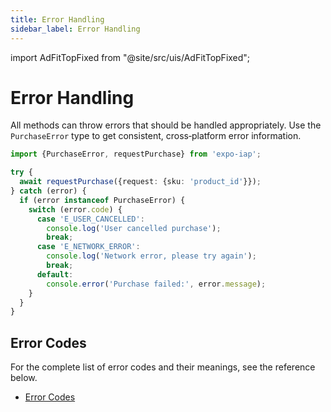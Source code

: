 ```yaml
---
title: Error Handling
sidebar_label: Error Handling
---
```


import AdFitTopFixed from "@site/src/uis/AdFitTopFixed";

# Error Handling

<AdFitTopFixed />

All methods can throw errors that should be handled appropriately. Use the `PurchaseError` type to get consistent, cross‑platform error information.

```ts
import {PurchaseError, requestPurchase} from 'expo-iap';

try {
  await requestPurchase({request: {sku: 'product_id'}});
} catch (error) {
  if (error instanceof PurchaseError) {
    switch (error.code) {
      case 'E_USER_CANCELLED':
        console.log('User cancelled purchase');
        break;
      case 'E_NETWORK_ERROR':
        console.log('Network error, please try again');
        break;
      default:
        console.error('Purchase failed:', error.message);
    }
  }
}
```

## Error Codes

For the complete list of error codes and their meanings, see the reference below.

- [Error Codes](./error-codes)
